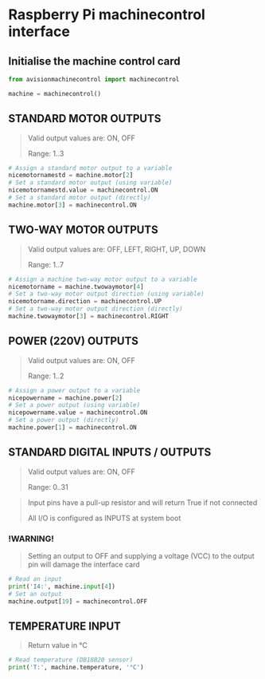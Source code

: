 # Raspberry Pi machinecontrol interface
 
## Initialise the machine control card

```python
from avisionmachinecontrol import machinecontrol

machine = machinecontrol()
```

## STANDARD MOTOR OUTPUTS
> Valid output values are: ON, OFF
>
> Range: 1..3

```python
# Assign a standard motor output to a variable
nicemotornamestd = machine.motor[2]
# Set a standard motor output (using variable)
nicemotornamestd.value = machinecontrol.ON
# Set a standard motor output (directly)
machine.motor[3] = machinecontrol.ON
```

## TWO-WAY MOTOR OUTPUTS
> Valid output values are: OFF, LEFT, RIGHT, UP, DOWN
>
> Range: 1..7

```python
# Assign a machine two-way motor output to a variable
nicemotorname = machine.twowaymotor[4]
# Set a two-way motor output direction (using variable)
nicemotorname.direction = machinecontrol.UP
# Set a two-way motor output direction (directly)
machine.twowaymotor[3] = machinecontrol.RIGHT
```

## POWER (220V) OUTPUTS
> Valid output values are: ON, OFF
>
> Range: 1..2

```python
# Assign a power output to a variable
nicepowername = machine.power[2]
# Set a power output (using variable)
nicepowername.value = machinecontrol.ON
# Set a power output (directly)
machine.power[1] = machinecontrol.ON
```

## STANDARD DIGITAL INPUTS / OUTPUTS
> Valid output values are: ON, OFF
>
> Range: 0..31

> Input pins have a pull-up resistor and
> will return True if not connected
>
> All I/O is configured as INPUTS at
> system boot

### !WARNING!
> Setting an output to OFF and supplying 
> a voltage (VCC) to the output pin will
> damage the interface card

```python
# Read an input
print('I4:', machine.input[4])
# Set an output
machine.output[19] = machinecontrol.OFF
```

## TEMPERATURE INPUT
> Return value in °C

```python
# Read temperature (DB18B20 sensor)
print('T:', machine.temperature, '°C')
```
